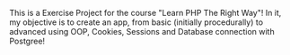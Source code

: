 This is a Exercise Project for the course "Learn PHP The Right Way"!
In it, my objective is to create an app, from basic (initially procedurally) to advanced using OOP, Cookies, Sessions and Database connection with Postgree!
